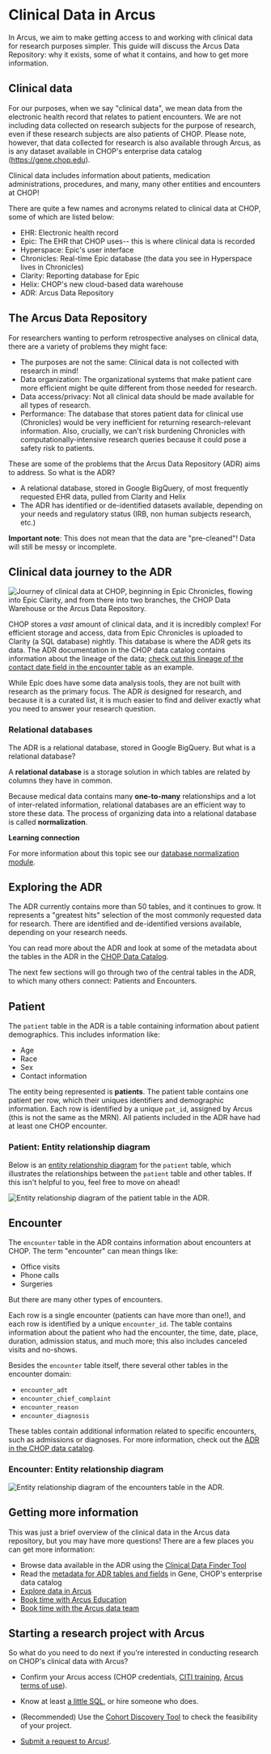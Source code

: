 <!--
link:   https://storage.googleapis.com/chop-dbhi-arcus-education-website-assets/css/styles.css
script: https://kit.fontawesome.com/83b2343bd4.js
title: Clinical Data and the ADR
-->

# Clinical Data in Arcus

In Arcus, we aim to make getting access to and working with clinical data for research purposes simpler. This guide will discuss the Arcus Data Repository: why it exists, some of what it contains, and how to get more information. 

## Clinical data

For our purposes, when we say "clinical data", we mean data from the electronic health record that relates to patient encounters. We are not including data collected on research subjects for the purpose of research, even if these research subjects are also patients of CHOP.  Please note, however, that data collected for research is also available through Arcus, as is any dataset available in CHOP's enterprise data catalog (https://gene.chop.edu).

Clinical data includes information about patients, medication administrations, procedures, and many, many other entities and encounters at CHOP!

There are quite a few names and acronyms related to clinical data at CHOP, some of which are listed below:  

- EHR: Electronic health record 
- Epic: The EHR that CHOP uses-- this is where clinical data is recorded
- Hyperspace: Epic's user interface
- Chronicles: Real-time Epic database (the data you see in Hyperspace lives in Chronicles)
- Clarity: Reporting database for Epic
- Helix: CHOP's new cloud-based data warehouse
- ADR: Arcus Data Repository


## The Arcus Data Repository

For researchers wanting to perform retrospective analyses on clinical data, there are a variety of problems they might face:

* The purposes are not the same: Clinical data is not collected with research in mind! 
* Data organization: The organizational systems that make patient care more efficient might be quite different from those needed for research. 
* Data access/privacy: Not all clinical data should be made available for all types of research.
* Performance: The database that stores patient data for clinical use (Chronicles) would be very inefficient for returning research-relevant information. Also, crucially, we can't risk burdening Chronicles with computationally-intensive research queries because it could pose a safety risk to patients.

These are some of the problems that the Arcus Data Repository (ADR) aims to address. So what is the ADR? 

* A relational database, stored in Google BigQuery, of most frequently requested EHR data, pulled from Clarity and Helix
* The ADR has identified or de-identified datasets available, depending on your needs and regulatory status (IRB, non human subjects research, etc.)

**Important note**: This does not mean that the data are "pre-cleaned"! Data will still be messy or incomplete.

## Clinical data journey to the ADR

![Journey of clinical data at CHOP, beginning in Epic Chronicles, flowing into Epic Clarity, and from there into two branches, the CHOP Data Warehouse or the Arcus Data Repository.](media/chop_clinical_data_overview_updated.png)

CHOP stores a _vast_ amount of clinical data, and it is incredibly complex! For efficient storage and access, data from Epic Chronicles is uploaded to Clarity (a SQL database) nightly. This database is where the ADR gets its data. The ADR documentation in the CHOP data catalog contains information about the lineage of the data; [check out this lineage of the contact date field in the encounter table](https://chop.alationcloud.com/attribute/933634/lineage/) as an example.

While Epic does have some data analysis tools, they are not built with research as the primary focus. The ADR _is_ designed for research, and because it is a curated list, it is much easier to find and deliver exactly what you need to answer your research question.  

### Relational databases

The ADR is a relational database, stored in Google BigQuery. But what is a relational database? 

A **relational database** is a storage solution in which tables are related by columns they have in common. 

Because medical data contains many **one-to-many** relationships and a lot of inter-related information, relational databases are an efficient way to store these data. The process of organizing data into a relational database is called **normalization**. 

<div class = "learn-more">
<b style="color: rgb(var(--color-highlight));">Learning connection</b><br>

For more information about this topic see our [database normalization module](https://liascript.github.io/course/?https://raw.githubusercontent.com/arcus/education_modules/main/database_normalization/database_normalization.md#1).

</div>

## Exploring the ADR

The ADR currently contains more than 50 tables, and it continues to grow. It represents a "greatest hits" selection of the most commonly requested data for research. There are identified and de-identified versions available, depending on your research needs.

You can read more about the ADR and look at some of the metadata about the tables in the ADR in the [CHOP Data Catalog](https://chop.alationcloud.com/data/23/).

The next few sections will go through two of the central tables in the ADR, to which many others connect: Patients and Encounters.

## Patient

The `patient` table in the ADR is a table containing information about patient demographics. This includes information like:

- Age
- Race
- Sex
- Contact information 

The entity being represented is **patients**. The patient table contains one patient per row, which their uniques identifiers and demographic information. Each row is identified by a unique `pat_id`, assigned by Arcus (this is not the same as the MRN). All patients included in the ADR have had at least one CHOP encounter.

### Patient: Entity relationship diagram

Below is an [entity relationship diagram](https://www.lucidchart.com/pages/er-diagrams#discoveryTop) for the `patient` table, which illustrates the relationships between the `patient` table and other tables. If this isn't helpful to you, feel free to move on ahead! 

![Entity relationship diagram of the patient table in the ADR.](media/patient_erd.png)


## Encounter

The `encounter` table in the ADR contains information about encounters at CHOP. The term "encounter" can mean things like:

- Office visits
- Phone calls
- Surgeries 

But there are many other types of encounters.

Each row is a single encounter (patients can have more than one!), and each row is identified by a unique `encounter_id`. The table contains information about the patient who had the encounter, the time, date, place, duration, admission status, and much more; this also includes canceled visits and no-shows. 

Besides the `encounter` table itself, there several other tables in the encounter domain: 

- `encounter_adt`
- `encounter_chief_complaint`
- `encounter_reason`
- `encounter_diagnosis` 

These tables contain additional information related to specific encounters, such as admissions or diagnoses. For more information, check out the [ADR in the CHOP data catalog](https://chop.alationcloud.com/data/23/).  

### Encounter: Entity relationship diagram

![Entity relationship diagram of the encounters table in the ADR.](media/patient_erd.png)

## Getting more information

This was just a brief overview of the clinical data in the Arcus data repository, but you may have more questions! There are a few places you can get more information:

- Browse data available in the ADR using the [Clinical Data Finder Tool](https://arcus.chop.edu/apps/clinical-data-finder)
- Read the [metadata for ADR tables and fields](https://chop.alationcloud.com/data/23/) in Gene, CHOP's enterprise data catalog
- [Explore data in Arcus](https://arcus.chop.edu/i-want-to/explore-data)
- [Book time with Arcus Education](https://outlook.office365.com/owa/calendar/BKG-StandardArcusEducationOfficeHours@chop.edu/bookings/)
- [Book time with the Arcus data team](https://outlook.office365.com/owa/calendar/ArcusDataRepositoryOfficeHours@CHOP365.onmicrosoft.com/bookings/)

## Starting a research project with Arcus

So what do you need to do next if you're interested in conducting research on CHOP's clinical data with Arcus?

- Confirm your Arcus access (CHOP credentials, [CITI training](https://forum.arcus.chop.edu/t/citi-training-requirement-for-arcus/174), [Arcus terms of use](https://arcus.chop.edu/terms-of-use)).

- Know at least [a little SQL](https://liascript.github.io/course/?https://raw.githubusercontent.com/arcus/education_modules/main/sql_basics/sql_basics.md#1), or hire someone who does.

- (Recommended) Use the [Cohort Discovery Tool](https://arcus.chop.edu/apps/cohort-discovery) to check the feasibility of your project.

- [Submit a request to Arcus!](https://pm.arcus.chop.edu/servicedesk/customer/portal/6/create/307).


